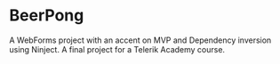 # BeerPong
A WebForms project with an accent on MVP and Dependency inversion using Ninject. A final project for a Telerik Academy course.
